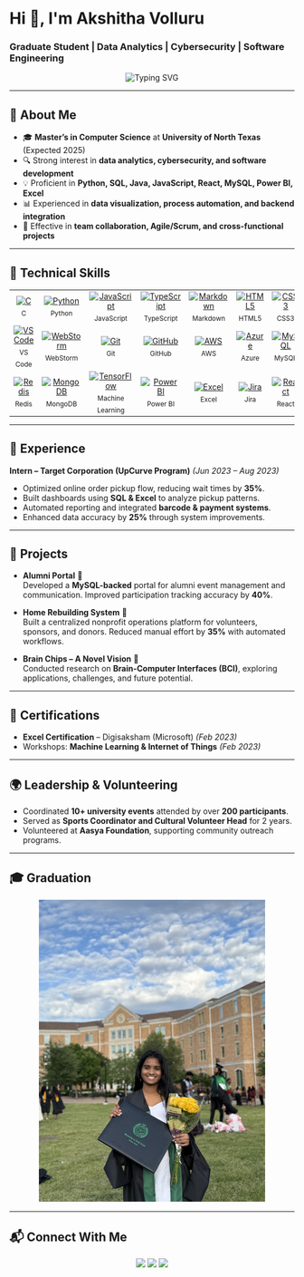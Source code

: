 # Hi 👋, I'm Akshitha Volluru
### Graduate Student | Data Analytics | Cybersecurity | Software Engineering

<p align="center">
  <img src="https://readme-typing-svg.herokuapp.com?font=Fira+Code&pause=1000&color=73D4FA&center=true&vCenter=true&width=600&lines=Computer+Science+Graduate+Student;Focused+on+Data+Analytics+%26+Cybersecurity;Experienced+in+Software+Development+%26+Visualization;Actively+Seeking+Internship+%26+Full-time+Opportunities" alt="Typing SVG" />
</p>

---

## 🌟 About Me  

- 🎓 **Master’s in Computer Science** at **University of North Texas** (Expected 2025)  
- 🔍 Strong interest in **data analytics, cybersecurity, and software development**  
- 💡 Proficient in **Python, SQL, Java, JavaScript, React, MySQL, Power BI, Excel**  
- 📊 Experienced in **data visualization, process automation, and backend integration**  
- 🤝 Effective in **team collaboration, Agile/Scrum, and cross-functional projects**  

---

## 🚀 Technical Skills  

<table align="center">
  <tr>
    <td align="center" width="96">
      <a href="https://en.wikipedia.org/wiki/C_(programming_language)" target="_blank">
        <img src="https://cdn.jsdelivr.net/gh/devicons/devicon/icons/c/c-original.svg" width="48" height="48" alt="C"/>
      </a><br/><sub>C</sub>
    </td>
    <td align="center" width="96">
      <a href="https://www.python.org/" target="_blank">
        <img src="https://cdn.jsdelivr.net/gh/devicons/devicon/icons/python/python-original.svg" width="48" height="48" alt="Python"/>
      </a><br/><sub>Python</sub>
    </td>
    <td align="center" width="96">
      <a href="https://developer.mozilla.org/docs/Web/JavaScript" target="_blank">
        <img src="https://cdn.jsdelivr.net/gh/devicons/devicon/icons/javascript/javascript-original.svg" width="48" height="48" alt="JavaScript"/>
      </a><br/><sub>JavaScript</sub>
    </td>
    <td align="center" width="96">
      <a href="https://www.typescriptlang.org/" target="_blank">
        <img src="https://cdn.jsdelivr.net/gh/devicons/devicon/icons/typescript/typescript-original.svg" width="48" height="48" alt="TypeScript"/>
      </a><br/><sub>TypeScript</sub>
    </td>
    <td align="center" width="96">
      <a href="https://daringfireball.net/projects/markdown/" target="_blank">
        <img src="https://cdn.jsdelivr.net/gh/devicons/devicon/icons/markdown/markdown-original.svg" width="48" height="48" alt="Markdown"/>
      </a><br/><sub>Markdown</sub>
    </td>
    <td align="center" width="96">
      <a href="https://developer.mozilla.org/docs/Web/HTML" target="_blank">
        <img src="https://cdn.jsdelivr.net/gh/devicons/devicon/icons/html5/html5-original.svg" width="48" height="48" alt="HTML5"/>
      </a><br/><sub>HTML5</sub>
    </td>
    <td align="center" width="96">
      <a href="https://developer.mozilla.org/docs/Web/CSS" target="_blank">
        <img src="https://cdn.jsdelivr.net/gh/devicons/devicon/icons/css3/css3-original.svg" width="48" height="48" alt="CSS3"/>
      </a><br/><sub>CSS3</sub>
    </td>
  </tr>
  <tr>
    <td align="center" width="96">
      <a href="https://code.visualstudio.com/" target="_blank">
        <img src="https://cdn.jsdelivr.net/gh/devicons/devicon/icons/vscode/vscode-original.svg" width="48" height="48" alt="VS Code"/>
      </a><br/><sub>VS Code</sub>
    </td>
    <td align="center" width="96">
      <a href="https://www.jetbrains.com/webstorm/" target="_blank">
        <img src="https://cdn.jsdelivr.net/gh/devicons/devicon/icons/webstorm/webstorm-original.svg" width="48" height="48" alt="WebStorm"/>
      </a><br/><sub>WebStorm</sub>
    </td>
    <td align="center" width="96">
      <a href="https://git-scm.com/" target="_blank">
        <img src="https://cdn.jsdelivr.net/gh/devicons/devicon/icons/git/git-original.svg" width="48" height="48" alt="Git"/>
      </a><br/><sub>Git</sub>
    </td>
    <td align="center" width="96">
      <a href="https://github.com/" target="_blank">
        <img src="https://cdn.jsdelivr.net/gh/devicons/devicon/icons/github/github-original.svg" width="48" height="48" alt="GitHub"/>
      </a><br/><sub>GitHub</sub>
    </td>
    <td align="center" width="96">
      <a href="https://aws.amazon.com/" target="_blank">
        <img src="https://cdn.jsdelivr.net/gh/devicons/devicon/icons/amazonwebservices/amazonwebservices-original-wordmark.svg" width="48" height="48" alt="AWS"/>
      </a><br/><sub>AWS</sub>
    </td>
    <td align="center" width="96">
      <a href="https://azure.microsoft.com/" target="_blank">
        <img src="https://cdn.jsdelivr.net/gh/devicons/devicon/icons/azure/azure-original.svg" width="48" height="48" alt="Azure"/>
      </a><br/><sub>Azure</sub>
    </td>
    <td align="center" width="96">
      <a href="https://www.mysql.com/" target="_blank">
        <img src="https://cdn.jsdelivr.net/gh/devicons/devicon/icons/mysql/mysql-original.svg" width="48" height="48" alt="MySQL"/>
      </a><br/><sub>MySQL</sub>
    </td>
  </tr>
  <tr>
    <td align="center" width="96">
      <a href="https://redis.io/" target="_blank">
        <img src="https://cdn.jsdelivr.net/gh/devicons/devicon/icons/redis/redis-original.svg" width="48" height="48" alt="Redis"/>
      </a><br/><sub>Redis</sub>
    </td>
    <td align="center" width="96">
      <a href="https://www.mongodb.com/" target="_blank">
        <img src="https://cdn.jsdelivr.net/gh/devicons/devicon/icons/mongodb/mongodb-original.svg" width="48" height="48" alt="MongoDB"/>
      </a><br/><sub>MongoDB</sub>
    </td>
    <td align="center" width="96">
      <a href="https://www.tensorflow.org/" target="_blank">
        <img src="https://cdn.jsdelivr.net/gh/devicons/devicon/icons/tensorflow/tensorflow-original.svg" width="48" height="48" alt="TensorFlow"/>
      </a><br/><sub>Machine Learning</sub>
    </td>
    <td align="center" width="96">
      <a href="https://powerbi.microsoft.com/" target="_blank">
        <img src="https://img.shields.io/badge/Power%20BI-FFFFFF?logo=powerbi&logoColor=F2C811" width="96" alt="Power BI"/>
      </a><br/><sub>Power BI</sub>
    </td>
    <td align="center" width="96">
      <a href="https://www.microsoft.com/microsoft-365/excel" target="_blank">
        <img src="https://img.shields.io/badge/Excel-FFFFFF?logo=microsoftexcel&logoColor=217346" width="96" alt="Excel"/>
      </a><br/><sub>Excel</sub>
    </td>
    <td align="center" width="96">
      <a href="https://www.atlassian.com/software/jira" target="_blank">
        <img src="https://img.shields.io/badge/Jira-FFFFFF?logo=jira&logoColor=0052CC" width="96" alt="Jira"/>
      </a><br/><sub>Jira</sub>
    </td>
    <td align="center" width="96">
      <a href="https://react.dev/" target="_blank">
        <img src="https://img.shields.io/badge/React-FFFFFF?logo=react&logoColor=61DAFB" width="96" alt="React"/>
      </a><br/><sub>React</sub>
    </td>
  </tr>
</table>

---

## 💼 Experience  

**Intern – Target Corporation (UpCurve Program)** *(Jun 2023 – Aug 2023)*  
- Optimized online order pickup flow, reducing wait times by **35%**.  
- Built dashboards using **SQL & Excel** to analyze pickup patterns.  
- Automated reporting and integrated **barcode & payment systems**.  
- Enhanced data accuracy by **25%** through system improvements.  

---

## 📂 Projects  

- **Alumni Portal** 🏫  
  Developed a **MySQL-backed** portal for alumni event management and communication. Improved participation tracking accuracy by **40%**.  

- **Home Rebuilding System** 🏡  
  Built a centralized nonprofit operations platform for volunteers, sponsors, and donors. Reduced manual effort by **35%** with automated workflows.  

- **Brain Chips – A Novel Vision** 🧠  
  Conducted research on **Brain-Computer Interfaces (BCI)**, exploring applications, challenges, and future potential.  

---

## 📜 Certifications  

- **Excel Certification** – Digisaksham (Microsoft) *(Feb 2023)*  
- Workshops: **Machine Learning & Internet of Things** *(Feb 2023)*  

---

## 🌍 Leadership & Volunteering  

- Coordinated **10+ university events** attended by over **200 participants**.  
- Served as **Sports Coordinator and Cultural Volunteer Head** for 2 years.  
- Volunteered at **Aasya Foundation**, supporting community outreach programs.  

---

## 🎓 Graduation  

<p align="center">
  <img src="https://github.com/LeelaKrishna-R/AkshithaVolluru/blob/main/IMG_4484.JPG" alt="Graduation Photo" width="400"/>
</p>

---

## 📬 Connect With Me  

<p align="center">
  <a href="mailto:volluruakshitha24@gmail.com"><img src="https://img.shields.io/badge/Email-006A4E?style=for-the-badge&logo=gmail&logoColor=white"></a>
  <a href="https://www.linkedin.com/in/volluru-akshitha-0874a8208/"><img src="https://img.shields.io/badge/LinkedIn-006A4E?style=for-the-badge&logo=linkedin&logoColor=white"></a>
  <a href="https://github.com/VolluruAkshitha"><img src="https://img.shields.io/badge/GitHub-006A4E?style=for-the-badge&logo=github&logoColor=white"></a>
</p>
